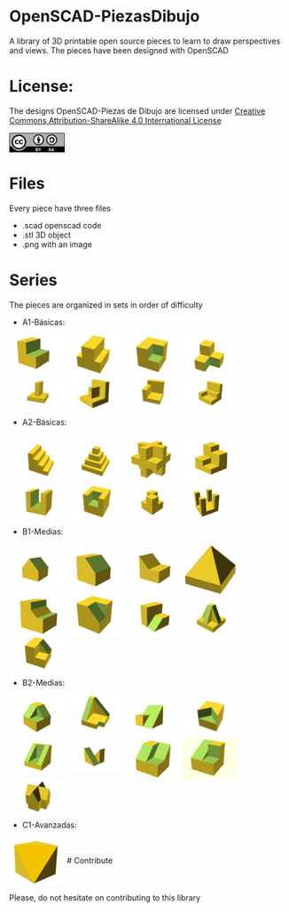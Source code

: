 # OpenSCAD-PiezasDibujo
A library of 3D printable open source pieces to learn to draw perspectives and views. The pieces have been designed with OpenSCAD

# License:

The designs OpenSCAD-Piezas de Dibujo are licensed under [Creative Commons Attribution-ShareAlike 4.0 International License](http://creativecommons.org/licenses/by-sa/4.0/)

<img src="By-sa.png" width="100" align="center">


  
# Files

Every piece have three files
- .scad openscad code 
- .stl 3D object 
- .png with an image 

# Series

The pieces are organized in sets in order of difficulty

- A1-Básicas: 
<img src="/A1-Basicas/A1-01.png" width="100" align="center">
<img src="/A1-Basicas/A1-02.png" width="100" align="center">
<img src="/A1-Basicas/A1-03.png" width="100" align="center">
<img src="/A1-Basicas/A1-04.png" width="100" align="center">
<img src="/A1-Basicas/A1-05.png" width="100" align="center">
<img src="/A1-Basicas/A1-06.png" width="100" align="center">
<img src="/A1-Basicas/A1-07.png" width="100" align="center">
<img src="/A1-Basicas/A1-08.png" width="100" align="center">

- A2-Básicas: 
<img src="/A2-Basicas/A2-01.png" width="100" align="center">
<img src="/A2-Basicas/A2-02.png" width="100" align="center">
<img src="/A2-Basicas/A2-03.png" width="100" align="center">
<img src="/A2-Basicas/A2-04.png" width="100" align="center">
<img src="/A2-Basicas/A2-05.png" width="100" align="center">
<img src="/A2-Basicas/A2-06.png" width="100" align="center">
<img src="/A2-Basicas/A2-07.png" width="100" align="center">
<img src="/A2-Basicas/A2-08.png" width="100" align="center">

- B1-Medias: 
<img src="/B1-Medias/B1-01.png" width="100" align="center">
<img src="/B1-Medias/B1-02.png" width="100" align="center">
<img src="/B1-Medias/B1-03.png" width="100" align="center">
<img src="/B1-Medias/B1-04.png" width="100" align="center">
<img src="/B1-Medias/B1-05.png" width="100" align="center">
<img src="/B1-Medias/B1-06.png" width="100" align="center">
<img src="/B1-Medias/B1-07.png" width="100" align="center">
<img src="/B1-Medias/B1-08.png" width="100" align="center">
<img src="/B1-Medias/B1-09.png" width="100" align="center">

- B2-Medias: 
<img src="/B2-Medias/B2-01.png" width="100" align="center">
<img src="/B2-Medias/B2-02.png" width="100" align="center">
<img src="/B2-Medias/B2-03.png" width="100" align="center">
<img src="/B2-Medias/B2-04.png" width="100" align="center">
<img src="/B2-Medias/B2-05.png" width="100" align="center">
<img src="/B2-Medias/B2-06.png" width="100" align="center">
<img src="/B2-Medias/B2-07.png" width="100" align="center">
<img src="/B2-Medias/B2-08.png" width="100" align="center">
<img src="/B2-Medias/B2-09.png" width="100" align="center">

- C1-Avanzadas: 
<img src="/C1-Avanzadas/C1-01.png" width="100" align="center">
# Contribute

Please, do not hesitate on contributing to this library

